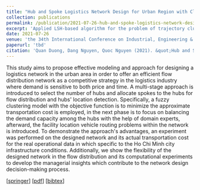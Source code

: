 ```yaml
---
title: "Hub and Spoke Logistics Network Design for Urban Region with Clustering-Based Approach"
collection: publications
permalink: /publication/2021-07-26-hub-and-spoke-logistics-network-design
excerpt: 'Applied LSH-based algorithm for the problem of trajectory clustering.'
date: 2021-07-26
venue: 'the 34th International Conference on Industrial, Engineering & Other Applications of Applied Intelligent Systems (IEA/AIE 2021)'
paperurl: 'tbd'
citation: 'Quan Duong, Dang Nguyen, Quoc Nguyen (2021). &quot;Hub and Spoke Logistics Network Design for Urban Region with Clustering-Based Approach.&quot; <i>The 34th International Conference on Industrial, Engineering & Other Applications of Applied Intelligent Systems (IEA/AIE 2021)</i>.'
---
```

This study aims to propose effective modeling and approach for designing a logistics network in the urban area in order to offer an efficient flow distribution network as a competitive strategy in the logistics industry where demand is sensitive to both price and time. A multi-stage approach is introduced to select the number of hubs and allocate spokes to the hubs for flow distribution and hubs' location detection. Specifically, a fuzzy clustering model with the objective function is to minimize the approximate transportation cost is employed, in the next phase is to focus on balancing the demand capacity among the hubs with the help of domain experts, afterward, the facility location vehicle routing problems within the network is introduced. To demonstrate the approach's advantages, an experiment was performed on the designed network and its actual transportation cost for the real operational data in which specific to the Ho Chi Minh city infrastructure conditions. Additionally, we show the flexibility of the designed network in the flow distribution and its computational experiments to develop the managerial insights which contribute to the network design decision-making process.

[[springer](tbd)] [[pdf](http://quandb.github.io/files/hub_and_spoke_logistics_network_design.pdf)] [[bibtex](http://quandb.github.io/files/hub_and_spoke_logistics_network_design.bib)]
